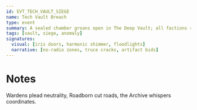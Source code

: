 ```yaml
---
id: EVT_TECH_VAULT_SIEGE
name: Tech Vault Breach
type: event
summary: A sealed chamber groans open in The Deep Vault; all factions reposition.
tags: [vault, siege, anomaly]
signatures:
  visual: [iris doors, harmonic shimmer, floodlights]
  narrative: [no-radio zones, truce cracks, artifact bids]
---
```


# Notes

Wardens plead neutrality, Roadborn cut roads, the Archive whispers coordinates.
